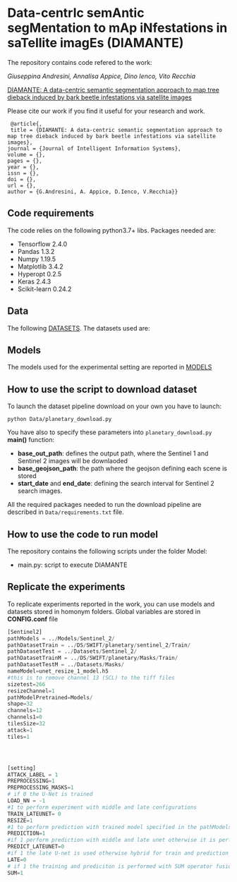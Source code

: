 # Data-centrIc semAntic segMentation to mAp iNfestations in saTellite imagEs  (DIAMANTE)


The repository contains code refered to the work:

_Giuseppina Andresini, Annalisa Appice, Dino Ienco, Vito Recchia_

[DIAMANTE: A data-centric semantic segmentation approach to map tree dieback induced by bark beetle infestations via satellite images]() 

Please cite our work if you find it useful for your research and work.
```
 @article{,
 title = {DIAMANTE: A data-centric semantic segmentation approach to map tree dieback induced by bark beetle infestations via satellite images},
journal = {Journal of Intelligent Information Systems},
volume = {},
pages = {},
year = {},
issn = {},
doi = {},
url = {},
author = {G.Andresini, A. Appice, D.Ienco, V.Recchia}}

```


## Code requirements
The code relies on the following python3.7+ libs.
Packages needed are:
* Tensorflow 2.4.0
* Pandas 1.3.2
* Numpy 1.19.5
* Matplotlib 3.4.2
* Hyperopt 0.2.5
* Keras 2.4.3
* Scikit-learn 0.24.2



## Data
The following [DATASETS]([https://drive.google.com/drive/folders/1NbkApPwjgzWX2s-zZEb7gSDP1oT3Ea4m?usp=sharing](https://drive.google.com/drive/folders/16u83KnN996dollCMzUdgOEL6do6p5NJr?usp=drive_link)).
The datasets used are:

## Models
The models used for the experimental setting are reported in [MODELS](https://drive.google.com/drive/folders/1j0nxUXlBo2dUZin5sXupeGxMx2N1-slh?usp=sharing)

## How to use the script to download dataset

To launch the dataset pipeline download on your own you have to launch:
```
python Data/planetary_download.py
```
You have also to specify these parameters into ```planetary_download.py``` **main()** function:
* **base_out_path**: defines the output path, where the Sentinel 1 and Sentinel 2 images will be downlaoded 
* **base_geojson_path**: the path where the geojson defining each scene is stored 
* **start_date** and **end_date**: defining the search interval for Sentinel 2 search images.

All the required packages needed to run the download pipeline are described in ```Data/requirements.txt``` file.


## How to use the code to run model

The repository contains the following scripts under the folder Model:
* main.py:  script to execute DIAMANTE


## Replicate the experiments


To replicate experiments reported in the work, you can use models and datasets stored in homonym folders.
Global variables are stored in __CONFIG.conf__  file 


```python
[Sentinel2]
pathModels = ../Models/Sentinel_2/
pathDatasetTrain = ../DS/SWIFT/planetary/sentinel_2/Train/
pathDatasetTest = ../Datasets/Sentinel_2/
pathDatasetTrainM = ../DS/SWIFT/planetary/Masks/Train/
pathDatasetTestM = ../Datasets/Masks/
nameModel=unet_resize_1_model.h5
#this is to remove channel 13 (SCL) to the tiff files
sizetest=266
resizeChannel=1
pathModelPretrained=Models/
shape=32
channels=12
channels1=0
tilesSize=32
attack=1
tiles=1




[setting]
ATTACK_LABEL = 1
PREPROCESSING=1
PREPROCESSING_MASKS=1
# if 0 the U-Net is trained
LOAD_NN = -1
#1 to perform experiment with middle and late configurations
TRAIN_LATEUNET= 0
RESIZE=1
#1 to perform prediction with trained model specified in the pathModels
PREDICTION=1
#if 1 perform prediction with middle and late unet otherwise it is performed with early stage
PREDICT_LATEUNET=0
#if 1 the late U-net is used otherwise hybrid for train and prediction
LATE=0
# if 1 the training and prediciton is performed with SUM operator fusion otherwise it is odne with CONC operator
SUM=1


```









